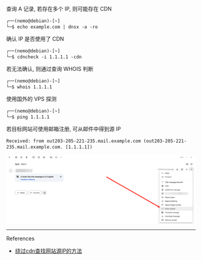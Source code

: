 查询 A 记录, 若存在多个 IP, 则可能存在 CDN

```
┌──(nemo@debian)-[~]
└─$ echo example.com | dnsx -a -ro
```

确认 IP 是否使用了 CDN

```
┌──(nemo@debian)-[~]
└─$ cdncheck -i 1.1.1.1 -cdn
```

若无法确认, 则通过查询 WHOIS 判断

```
┌──(nemo@debian)-[~]
└─$ whois 1.1.1.1
```

使用国外的 VPS 探测

```
┌──(nemo@debian)-[~]
└─$ ping 1.1.1.1
```

若目标网站可使用邮箱注册, 可从邮件中得到源 IP

```
Received: from out203-205-221-235.mail.example.com (out203-205-221-235.mail.example.com. [1.1.1.1])
```

![若目标网站可使用邮箱注册, 可从邮件中得到源 IP](./../../../images/CDN/%E8%8B%A5%E7%9B%AE%E6%A0%87%E7%BD%91%E7%AB%99%E5%8F%AF%E4%BD%BF%E7%94%A8%E9%82%AE%E7%AE%B1%E6%B3%A8%E5%86%8C,%20%E5%8F%AF%E4%BB%8E%E9%82%AE%E4%BB%B6%E4%B8%AD%E5%BE%97%E5%88%B0%E6%BA%90%20IP.png)

---

References

- [绕过cdn查找网站源IP的方法](https://www.bilibili.com/video/BV1tX4y1n7Ha/?spm_id_from=333.1387.favlist.content.click&vd_source=2dcc7806c9580af60063ca1edb63852d)
